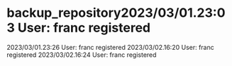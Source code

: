 # backup_repository2 0 2 3 / 0 3 / 0 1 . 2 3 : 0 3   U s e r :   f r a n c   r e g i s t e r e d  
 2 0 2 3 / 0 3 / 0 1 . 2 3 : 2 6   U s e r :   f r a n c   r e g i s t e r e d  
 2 0 2 3 / 0 3 / 0 2 . 1 6 : 2 0   U s e r :   f r a n c   r e g i s t e r e d  
 2 0 2 3 / 0 3 / 0 2 . 1 6 : 2 4   U s e r :   f r a n c   r e g i s t e r e d  
 